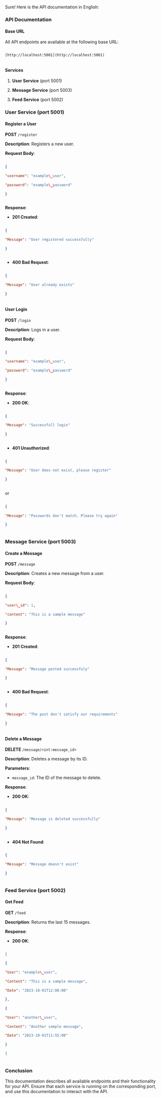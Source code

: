 Sure! Here is the API documentation in English:
 
### API Documentation
 
#### Base URL
 
All API endpoints are available at the following base URL:
 
```
 
[http://localhost:5001](http://localhost:5001) 
 
```
 
#### Services
 
1. **User Service** (port 5001)
 
2. **Message Service** (port 5003)
 
3. **Feed Service** (port 5002)
 
### User Service (port 5001)
 
#### Register a User
 
**POST** `/register`
 
**Description**: Registers a new user.
 
**Request Body**:
 
```json
 
{
 
"username": "example\_user",
 
"password": "example\_password"
 
}
 
```
 
**Response**:
 
- **201 Created**:
 
```json
 
{
 
"Message": "User registered successfully"
 
}
 
```
 
- **400 Bad Request**:
 
```json
 
{
 
"Message": "User already exists"
 
}
 
```
 
#### User Login
 
**POST** `/login`
 
**Description**: Logs in a user.
 
**Request Body**:
 
```json
 
{
 
"username": "example\_user",
 
"password": "example\_password"
 
}
 
```
 
**Response**:
 
- **200 OK**:
 
```json
 
{
 
"Message": "Successfull login"
 
}
 
```
 
- **401 Unauthorized**:
 
```json
 
{
 
"Message": "User does not exist, please register"
 
}
 
```
 
or
 
```json
 
{
 
"Message": "Passwords don't match. Please try again"
 
}
 
```
 
### Message Service (port 5003)
 
#### Create a Message
 
**POST** `/message`
 
**Description**: Creates a new message from a user.
 
**Request Body**:
 
```json
 
{
 
"user\_id": 1,
 
"content": "This is a sample message"
 
}
 
```
 
**Response**:
 
- **201 Created**:
 
```json
 
{
 
"Message": "Message posted successfuly"
 
}
 
```
 
- **400 Bad Request**:
 
```json
 
{
 
"Message": "The post don't satisfy our requirements"
 
}
 
```
 
#### Delete a Message
 
**DELETE** `/message/<int:message_id>`
 
**Description**: Deletes a message by its ID.
 
**Parameters**:
 
- `message_id`: The ID of the message to delete.
 
**Response**:
 
- **200 OK**:
 
```json
 
{
 
"Message": "Message is deleted successfully"
 
}
 
```
 
- **404 Not Found**:
 
```json
 
{
 
"Message": "Message doesn't exist"
 
}
 
```
 
### Feed Service (port 5002)
 
#### Get Feed
 
**GET** `/feed`
 
**Description**: Returns the last 15 messages.
 
**Response**:
 
- **200 OK**:
 
```json
 
[
 
{
 
"User": "example\_user",
 
"Content": "This is a sample message",
 
"Date": "2023-10-01T12:00:00"
 
},
 
{
 
"User": "another\_user",
 
"Content": "Another sample message",
 
"Date": "2023-10-01T11:55:00"
 
}
 
]
 
```
 
### Conclusion
 
This documentation describes all available endpoints and their functionality for your API. Ensure that each service is running on the corresponding port, and use this documentation to interact with the API.